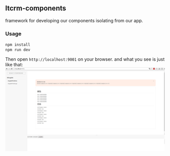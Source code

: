 ## ltcrm-components

framework for developing our components isolating from our app.

### Usage

```
npm install
npm run dev
```

Then open `http://localhost:9001` on your browser. 
and what you see is just like that:
![image](https://github.com/azl397985856/ltcrm-components/raw/master/clip.png)
